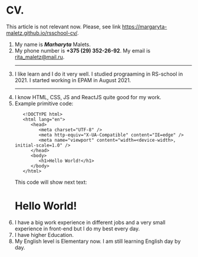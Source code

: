 # CV. 
This article is not relevant now. Please, see link https://margaryta-maletz.github.io/rsschool-cv/.

1. My name is ***Marharyta*** Malets.
2. My phone number is __+375 (29) 352-26-92__. My email is <rita_maletz@mail.ru>.  
   <hr>
3. I like learn and I do it very well. I studied prograaming in RS-school in 2021. I started working in EPAM in August 2021.  
   <hr>
4. I know HTML, CSS, JS and ReactJS quite good for my work.
5. Example primitive code:
   ```
      <!DOCTYPE html>  
      <html lang="en">  
         <head>  
            <meta charset="UTF-8" />  
            <meta http-equiv="X-UA-Compatible" content="IE=edge" />  
            <meta name="viewport" content="width=<device-width>, initial-scale=1.0" />  
         </head>  
         <body>  
            <h1>Hello World!</h1>  
         </body>  
      </html>
    ```   
    This code will show next text:  
    <h1> Hello World! </h1>  
6. I have a big work experience in different jobs and a very small experience in front-end but I do my best every day.
7. I have higher Education.
8. My English level is Elementary now. I am still learning English day by day. 
